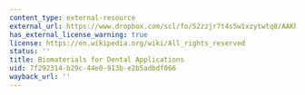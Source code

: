 ```yaml
---
content_type: external-resource
external_url: https://www.dropbox.com/scl/fo/52zzjr7t4s5w1xzytwtq8/AAKhjJ1MGLle5Uu3o2Ta2UU/Chapters/Chapter%2010%20Biomaterials%20for%20Dental%20Applications?dl=0&rlkey=qojtvzyd9q8cpudjtvj939i69
has_external_license_warning: true
license: https://en.wikipedia.org/wiki/All_rights_reserved
status: ''
title: Biomaterials for Dental Applications
uid: 7f292314-b29c-44e0-913b-e2b5adbdf066
wayback_url: ''
---
```

